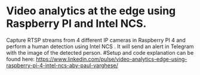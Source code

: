 # Video analytics at the edge using Raspberry PI and Intel NCS.
Capture RTSP streams from 4 different IP cameras in Raspberry PI 4 and perform a human detection using Intel NCS . It will send an alert in Telegram with the image of the detected person.
#Setup and code explanation can be found here:
https://www.linkedin.com/pulse/video-analytics-edge-using-raspberry-pi-4-intel-ncs-aby-paul-varghese/

